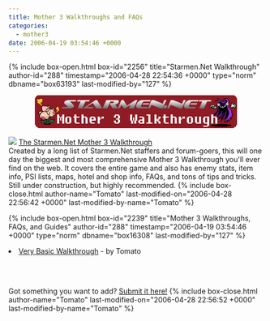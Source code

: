 ```yaml
---
title: Mother 3 Walkthroughs and FAQs
categories:
  - mother3
date: 2006-04-19 03:54:46 +0000
---
```

{% include box-open.html box-id="2256" title="Starmen.Net Walkthrough" author-id="288" timestamp="2006-04-28 22:54:36 +0000" type="norm" dbname="box63193" last-modified-by="127" %}
<center><a href="http://walkthrough.starmen.net/mother3"><img src="m3walkthrough.png" border="0" /></a></center>
<p />
<img src="http - //starmen.net/include/submitimage/m3.png" /> <a href="http://walkthrough.starmen.net/mother3/">The Starmen.Net Mother 3 Walkthrough</a><br />
Created by a long list of Starmen.Net staffers and forum-goers, this will one day the biggest and most comprehensive Mother 3 Walkthrough you'll ever find on the web. It covers the entire game and also has enemy stats, item info, PSI lists, maps, hotel and shop info, FAQs, and tons of tips and tricks. Still under construction, but highly recommended.
{% include box-close.html author-name="Tomato" last-modified-on="2006-04-28 22:56:42 +0000" last-modified-by-name="Tomato" %}

{% include box-open.html box-id="2239" title="Mother 3 Walkthroughs, FAQs, and Guides" author-id="288" timestamp="2006-04-19 03:54:46 +0000" type="norm" dbname="box16308" last-modified-by="127" %}
<li><a href="http://forum.starmen.net/?t=msg&th=22820">Very Basic Walkthrough</a> - by Tomato</li>

<br /><br />

Got something you want to add? <a href="/submit">Submit it here!</a>
{% include box-close.html author-name="Tomato" last-modified-on="2006-04-28 22:56:52 +0000" last-modified-by-name="Tomato" %}
